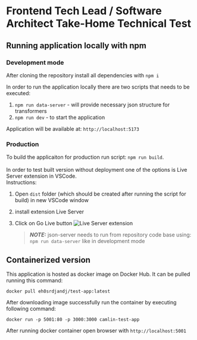 # Frontend Tech Lead / Software Architect Take-Home Technical Test

## Running application locally with npm

### Development mode

After cloning the repository install all dependencies with `npm i`

In order to run the application locally there are two scripts that needs to be executed:

1. `npm run data-server` - will provide necessary json structure for transformers
2. `npm run dev` - to start the application

Application will be available at: `http://localhost:5173`

### Production

To build the applicaiton for production run script: `npm run build`.
<br/><br/>
In order to test built version without deployment one of the options is Live Server extension in VSCode.
<br/>Instructions:

1. Open `dist` folder (which should be created after running the script for build) in new VSCode window
2. install extension Live Server
3. Click on Go Live button
   ![Live Server extension](https://techstacker.com/static/b67ab1adeadeacd5164ee69e6cc07048/5e6b6/vscode-live-server-extension.png)

   > **_NOTE:_** json-server needs to run from repository code base using: `npm run data-server` like in development mode

## Containerized version

This application is hosted as docker image on Docker Hub. It can be pulled running this command:

`docker pull eh0srdjandj/test-app:latest`

After downloading image successfully run the container by executing following command:

`docker run -p 5001:80 -p 3000:3000 camlin-test-app`

After running docker container open browser with `http://localhost:5001`

